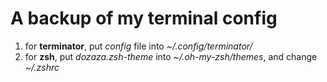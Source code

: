 # A backup of my terminal config
1. for **terminator**, put *config* file into *~/.config/terminator/*
2. for **zsh**, put *dozaza.zsh-theme* into *~/.oh-my-zsh/themes*, and change *~/.zshrc*

